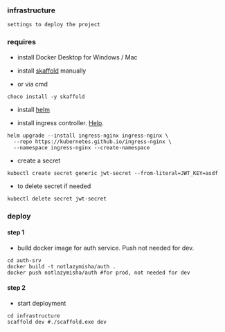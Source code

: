 ### infrastructure
`settings to deploy the project`

### requires

- install Docker Desktop for Windows / Mac

- install [skaffold](https://skaffold.dev/docs/install/) manually
- or via cmd
```shell
choco install -y skaffold
```

- install [helm](https://helm.sh/docs/intro/install/)

- install ingress controller. [Help](https://kubernetes.github.io/ingress-nginx/deploy/#quick-start).
```shell
helm upgrade --install ingress-nginx ingress-nginx \
  --repo https://kubernetes.github.io/ingress-nginx \
  --namespace ingress-nginx --create-namespace
```

- create a secret
```shell
kubectl create secret generic jwt-secret --from-literal=JWT_KEY=asdf
```
- to delete secret if needed
```shell
kubectl delete secret jwt-secret
```

### deploy

#### step 1
- build docker image for auth service. Push not needed for dev.
```shell
cd auth-srv
docker build -t notlazymisha/auth .
docker push notlazymisha/auth #for prod, not needed for dev
```

#### step 2
- start deployment
```shell
cd infrastructure
scaffold dev #./scaffold.exe dev
```
